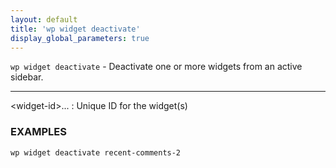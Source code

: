 ```yaml
---
layout: default
title: 'wp widget deactivate'
display_global_parameters: true
---
```


`wp widget deactivate` - Deactivate one or more widgets from an active sidebar.

<hr />

&lt;widget-id&gt;...
: Unique ID for the widget(s)

### EXAMPLES

    wp widget deactivate recent-comments-2



